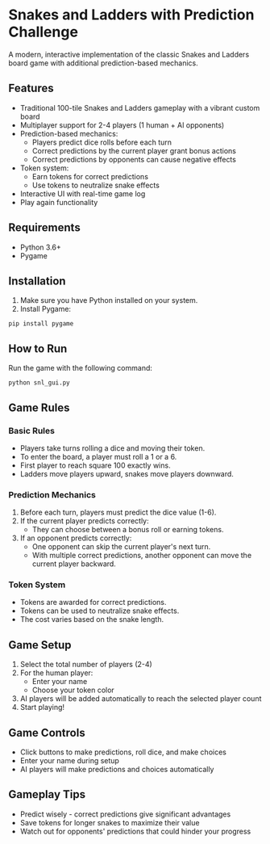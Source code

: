 # Snakes and Ladders with Prediction Challenge

A modern, interactive implementation of the classic Snakes and Ladders board game with additional prediction-based mechanics.

## Features

- Traditional 100-tile Snakes and Ladders gameplay with a vibrant custom board
- Multiplayer support for 2-4 players (1 human + AI opponents)
- Prediction-based mechanics:
  - Players predict dice rolls before each turn
  - Correct predictions by the current player grant bonus actions
  - Correct predictions by opponents can cause negative effects
- Token system:
  - Earn tokens for correct predictions
  - Use tokens to neutralize snake effects
- Interactive UI with real-time game log
- Play again functionality

## Requirements

- Python 3.6+
- Pygame

## Installation

1. Make sure you have Python installed on your system.
2. Install Pygame:
```
pip install pygame
```

## How to Run

Run the game with the following command:
```
python snl_gui.py
```

## Game Rules

### Basic Rules
- Players take turns rolling a dice and moving their token.
- To enter the board, a player must roll a 1 or a 6.
- First player to reach square 100 exactly wins.
- Ladders move players upward, snakes move players downward.

### Prediction Mechanics
1. Before each turn, players must predict the dice value (1-6).
2. If the current player predicts correctly:
   - They can choose between a bonus roll or earning tokens.
3. If an opponent predicts correctly:
   - One opponent can skip the current player's next turn.
   - With multiple correct predictions, another opponent can move the current player backward.

### Token System
- Tokens are awarded for correct predictions.
- Tokens can be used to neutralize snake effects.
- The cost varies based on the snake length.

## Game Setup
1. Select the total number of players (2-4)
2. For the human player:
   - Enter your name
   - Choose your token color
3. AI players will be added automatically to reach the selected player count
4. Start playing!

## Game Controls
- Click buttons to make predictions, roll dice, and make choices
- Enter your name during setup
- AI players will make predictions and choices automatically

## Gameplay Tips
- Predict wisely - correct predictions give significant advantages
- Save tokens for longer snakes to maximize their value
- Watch out for opponents' predictions that could hinder your progress 